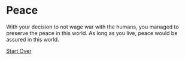 # Peace
With your decision to not wage war with the humans, you managed to preserve the peace in this world. As long as you live, peace would be assured in this world.


[Start Over](../choice.md)

